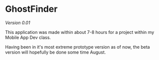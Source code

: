 # GhostFinder

*Version 0.01*

This application was made within about 7-8 hours for a project within my Mobile App Dev class.

Having been in it's most extreme prototype version as of now, the beta version will hopefully be done some time August.



